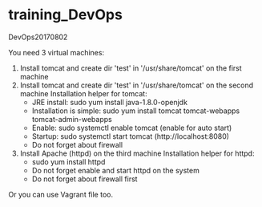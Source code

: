 # training_DevOps
DevOps20170802

You need 3 virtual machines:

1. Install tomcat and create dir 'test' in '/usr/share/tomcat' on the first machine
2. Install tomcat and create dir 'test' in '/usr/share/tomcat' on the second machine
  Installation helper for tomcat:
    - JRE install: sudo yum install java-1.8.0-openjdk
    - Installation is simple: sudo yum install tomcat tomcat-webapps tomcat-admin-webapps
    - Enable: sudo systemctl enable tomcat (enable for auto start)
    - Startup: sudo systemctl start tomcat (http://localhost:8080)
    - Do not forget about firewall
3. Install Apache (httpd) on the third machine
  Installation helper for httpd:
    - sudo yum install httpd
    - Do not forget enable and start httpd on the system
    - Do not forget about firewall first
    
Or you can use Vagrant file too.

